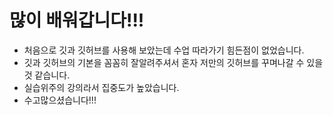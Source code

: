 # 많이 배워갑니다!!!

- 처음으로 깃과 깃허브를 사용해 보았는데 수업 따라가기 힘든점이 없었습니다.
- 깃과 깃허브의 기본을 꼼꼼히 잘알려주셔서 혼자 저만의 깃허브를 꾸며나갈 수 있을 것 같습니다.
- 실습위주의 강의라서 집중도가 높았습니다.
- 수고많으셨습니다!!!